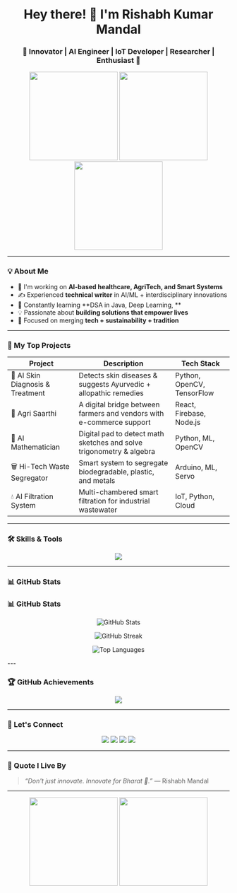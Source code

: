 <h1 align="center">Hey there! 👋 I'm Rishabh Kumar Mandal</h1>
<h3 align="center">🚀 Innovator | AI Engineer | IoT Developer | Researcher |  Enthusiast 🚀</h3>

<p align="center">
  <img src="https://media.giphy.com/media/f3iwJFOVOwuy7K6FFw/giphy.gif" width="200" />
  <img src="https://media.giphy.com/media/qgQUggAC3Pfv687qPC/giphy.gif" width="200" />
  <img src="https://media.giphy.com/media/du3J3cXyzhj75IOgvA/giphy.gif" width="200" />
</p>

---

### 💡 About Me

- 🔬 I'm working on **AI-based healthcare, AgriTech, and Smart Systems**
- ✍️ Experienced **technical writer** in AI/ML + interdisciplinary innovations
- 🔧 Constantly learning **DSA in Java, Deep Learning, **
- 💡 Passionate about **building solutions that empower lives**
- 🎯 Focused on merging **tech + sustainability + tradition**

---

### 🚀 My Top Projects

| Project | Description | Tech Stack |
|--------|-------------|------------|
| 🧠 AI Skin Diagnosis & Treatment | Detects skin diseases & suggests Ayurvedic + allopathic remedies | Python, OpenCV, TensorFlow |
| 🌾 Agri Saarthi | A digital bridge between farmers and vendors with e-commerce support | React, Firebase, Node.js |
| 🧮 AI Mathematician | Digital pad to detect math sketches and solve trigonometry & algebra | Python, ML, OpenCV |
| 🗑️ Hi-Tech Waste Segregator | Smart system to segregate biodegradable, plastic, and metals | Arduino, ML, Servo |
| 💧 AI Filtration System | Multi-chambered smart filtration for industrial wastewater | IoT, Python, Cloud |

---

### 🛠️ Skills & Tools

<p align="center">
  <img src="https://skillicons.dev/icons?i=python,java,js,react,nodejs,html,css,tailwind,git,github,firebase,raspberrypi,c,cpp,vercel,linux" />
</p>

---

### 📊 GitHub Stats

### 📊 GitHub Stats

<p align="center">
  <img src="https://github-readme-stats.vercel.app/api?username=rishabhkumarmandal-ai&show_icons=true&theme=radical" alt="GitHub Stats" />
</p>

<p align="center">
  <img src="https://github-readme-streak-stats.herokuapp.com/?user=rishabhkumarmandal-ai&theme=radical" alt="GitHub Streak" />
</p>

<p align="center">
  <img src="https://github-readme-stats.vercel.app/api/top-langs/?username=rishabhkumarmandal-ai&layout=compact&theme=radical" alt="Top Languages" />
</p>
---

### 🏆 GitHub Achievements

<p align="center">
  <img src="https://github-profile-trophy.vercel.app/?username=Rishabh-Kumar-Mandal&theme=onedark&no-bg=true&margin-w=10" />
</p>

---

### 🔗 Let's Connect

<p align="center">
  <a href="mailto:rishabh.writer@domain.com"><img src="https://img.shields.io/badge/-Email-red?style=for-the-badge&logo=gmail&logoColor=white" /></a>
  <a href="https://linkedin.com/in/rishabh-kumar-mandal"><img src="https://img.shields.io/badge/-LinkedIn-blue?style=for-the-badge&logo=linkedin&logoColor=white" /></a>
  <a href="https://www.youtube.com/@yourchannel"><img src="https://img.shields.io/badge/-YouTube-red?style=for-the-badge&logo=youtube&logoColor=white" /></a>
  <a href="https://twitter.com/yourhandle"><img src="https://img.shields.io/badge/-Twitter-1DA1F2?style=for-the-badge&logo=twitter&logoColor=white" /></a>
</p>

---

### 🧠 Quote I Live By

> *“Don't just innovate. Innovate for Bharat 🌾.”* — Rishabh Mandal

---

<p align="center">
  <img src="https://media.giphy.com/media/13HgwGsXF0aiGY/giphy.gif" width="200" />
  <img src="https://media.giphy.com/media/26tn33aiTi1jkl6H6/giphy.gif" width="200" />
</p>
